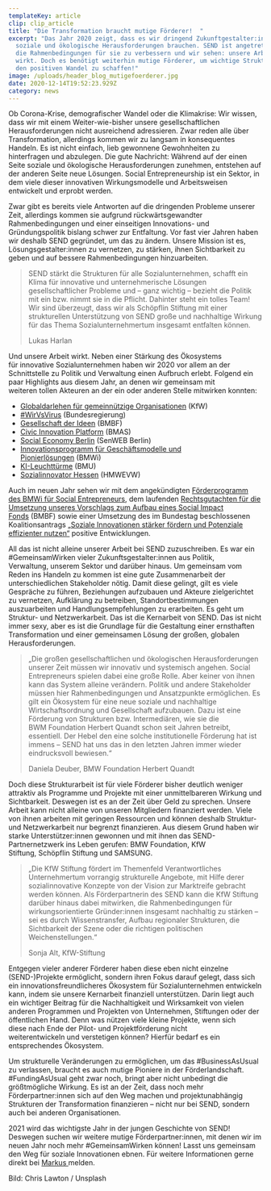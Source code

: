 ```yaml
---
templateKey: article
clip: clip_article
title: "Die Transformation braucht mutige Förderer!  "
excerpt: "Das Jahr 2020 zeigt, dass es wir dringend Zukunftgestalter:innen für
  soziale und ökologische Herausforderungen brauchen. SEND ist angetreten, um
  die Rahmenbedingungen für sie zu verbessern und wir sehen: unsere Arbeit
  wirkt. Doch es benötigt weiterhin mutige Förderer, um wichtige Strukturen für
  den positiven Wandel zu schaffen!"
image: /uploads/header_blog_mutigefoerderer.jpg
date: 2020-12-14T19:52:23.929Z
category: news
---
```

Ob Corona-Krise, demografischer Wandel oder die Klimakrise: Wir wissen, dass wir mit einem Weiter-wie-bisher unsere gesellschaftlichen Herausforderungen nicht ausreichend adressieren. Zwar reden alle über Transformation, allerdings kommen wir zu langsam in konsequentes Handeln. Es ist nicht einfach, lieb gewonnene Gewohnheiten zu hinterfragen und abzulegen. Die gute Nachricht: Während auf der einen Seite soziale und ökologische Herausforderungen zunehmen, entstehen auf der anderen Seite neue Lösungen. Social Entrepreneurship ist ein Sektor, in dem viele dieser innovativen Wirkungsmodelle und Arbeitsweisen entwickelt und erprobt werden. 

Zwar gibt es bereits viele Antworten auf die dringenden Probleme unserer Zeit, allerdings kommen sie aufgrund rückwärtsgewandter Rahmenbedingungen und einer einseitigen Innovations- und Gründungspolitik bislang schwer zur Entfaltung. Vor fast vier Jahren haben wir deshalb SEND gegründet, um das zu ändern. Unsere Mission ist es, Lösungsgestalter:innen zu vernetzen, zu stärken, ihnen Sichtbarkeit zu geben und auf bessere Rahmenbedingungen hinzuarbeiten.   

> SEND stärkt die Strukturen für alle Sozialunternehmen, schafft ein Klima für innovative und unternehmerische Lösungen gesellschaftlicher Probleme und – ganz wichtig – bezieht die Politik mit ein bzw. nimmt sie in die Pflicht. Dahinter steht ein tolles Team! Wir sind überzeugt, dass wir als Schöpflin Stiftung mit einer strukturellen Unterstützung von SEND große und nachhaltige Wirkung für das Thema Sozialunternehmertum insgesamt entfalten können.
>
> Lukas Harlan

Und unsere Arbeit wirkt. Neben einer Stärkung des Ökosystems für innovative Sozialunternehmen haben wir 2020 vor allem an der Schnittstelle zu Politik und Verwaltung einen Aufbruch erlebt. Folgend ein paar Highlights aus diesem Jahr, an denen wir gemeinsam mit weiteren tollen Akteuren an der ein oder anderen Stelle mitwirken konnten:  

* [Globaldarlehen für gemeinnützige Organisationen](https://www.kfw.de/inlandsfoerderung/%85ffentliche-Einrichtungen/Soziale-Organisationen-und-Vereine/F%9Arderprodukte/Globaldarlehen-gemeinn%9Ftzige-Organisationen-(279)/) (KfW) 
* [\#WirVsVirus](https://www.bundesregierung.de/breg-de/aktuelles/finale-wirvsvirus-hackathon-1792462) (Bundesregierung) 
* [Gesellschaft der Ideen](https://www.gesellschaft-der-ideen.de/) (BMBF) 
* [Civic Innovation Platform](https://www.civic-innovation.de/start) (BMAS) 
* [Social Economy Berlin](https://www.berlin.de/sen/web/presse/pressemitteilungen/2020/pressemitteilung.990297.php) (SenWEB Berlin) 
* [Innovationsprogramm für Geschäftsmodelle und Pionierlösungen](https://www.bmwi.de/Redaktion/DE/Artikel/Innovation/igp.html) (BMWi) 
* [KI-Leuchttürme](https://www.bmu.de/themen/europa-internationales-nachhaltigkeit-digitalisierung/digitalisierung-und-umwelt/unsere-foerderinitiative-ki-leuchttuerme/) (BMU) 
* [Sozialinnovator Hessen](https://www.hessen.de/presse/pressemitteilung/foerderung-fuer-soziale-gruenderinnen-und-gruender-0) (HMWEVW) 

Auch im neuen Jahr sehen wir mit dem angekündigten [Förderprogramm des BMWi für Social Entrepreneurs](https://www.bmwi.de/Redaktion/DE/Pressemitteilungen/2020/12/20201202-jarzombek-social-entrepeneurs-erhalten-kuenftig-speziell-auf-ihre-beduerfnisse-zugeschnittene-foerderung.html), dem laufenden [Rechtsgutachten für die Umsetzung unseres Vorschlags zum Aufbau eines Social Impact Fonds](https://www.evergabe-online.de/tenderdetails.html;jsessionid=9C4E8000032C3CAFE0A5E683141ABD8B.node601?0&id=358076) (BMBF) sowie einer Umsetzung des im Bundestag beschlossenen Koalitionsantrags „[Soziale Innovationen stärker fördern und Potenziale effizienter nutzen“](https://dip21.bundestag.de/dip21/btd/19/194/1919493.pdf) positive Entwicklungen.  

All das ist nicht alleine unserer Arbeit bei SEND zuzuschreiben. Es war ein #GemeinsamWirken vieler Zukunftsgestalter:innen aus Politik, Verwaltung, unserem Sektor und darüber hinaus. Um gemeinsam vom Reden ins Handeln zu kommen ist eine gute Zusammenarbeit der unterschiedlichen Stakeholder nötig. Damit diese gelingt, gilt es viele Gespräche zu führen, Beziehungen aufzubauen und Akteure zielgerichtet zu vernetzen, Aufklärung zu betreiben, Standortbestimmungen auszuarbeiten und Handlungsempfehlungen zu erarbeiten. Es geht um Struktur- und Netzwerkarbeit. Das ist die Kernarbeit von SEND. Das ist nicht immer sexy, aber es ist die Grundlage für die Gestaltung einer ernsthaften Transformation und einer gemeinsamen Lösung der großen, globalen Herausforderungen.  

> „Die großen gesellschaftlichen und ökologischen Herausforderungen unserer Zeit müssen wir innovativ und systemisch angehen. Social Entrepreneurs spielen dabei eine große Rolle. Aber keiner von ihnen kann das System alleine verändern. Politik und andere Stakeholder müssen hier Rahmenbedingungen und Ansatzpunkte ermöglichen. Es gilt ein Ökosystem für eine neue soziale und nachhaltige Wirtschaftsordnung und Gesellschaft aufzubauen. Dazu ist eine Förderung von Strukturen bzw. Intermediären, wie sie die BWM Foundation Herbert Quandt schon seit Jahren betreibt, essentiell. Der Hebel den eine solche institutionelle Förderung hat ist immens – SEND hat uns das in den letzten Jahren immer wieder eindrucksvoll bewiesen.“ 
>
> Daniela Deuber, BMW Foundation Herbert Quandt 

Doch diese Strukturarbeit ist für viele Förderer bisher deutlich weniger attraktiv als Programme und Projekte mit einer unmittelbareren Wirkung und Sichtbarkeit. Deswegen ist es an der Zeit über Geld zu sprechen. Unsere Arbeit kann nicht alleine von unseren Mitgliedern finanziert werden. Viele von ihnen arbeiten mit geringen Ressourcen und können deshalb Struktur- und Netzwerkarbeit nur begrenzt finanzieren. Aus diesem Grund haben wir starke Unterstützer:innen gewonnen und mit ihnen das SEND-Partnernetzwerk ins Leben gerufen: BMW Foundation, KfW Stiftung, Schöpflin Stiftung und SAMSUNG. 

> „Die KfW Stiftung fördert im Themenfeld Verantwortliches Unternehmertum vorrangig strukturelle Angebote, mit Hilfe derer sozialinnovative Konzepte von der Vision zur Marktreife gebracht werden können. Als Förderpartnerin des SEND kann die KfW Stiftung darüber hinaus dabei mitwirken, die Rahmenbedingungen für wirkungsorientierte Gründer:innen insgesamt nachhaltig zu stärken – sei es durch Wissenstransfer, Aufbau regionaler Strukturen, die Sichtbarkeit der Szene oder die richtigen politischen Weichenstellungen.“ 
>
> Sonja Alt, KfW-Stiftung 

Entgegen vieler anderer Förderer haben diese eben nicht einzelne (SEND-)Projekte ermöglicht, sondern ihren Fokus darauf gelegt, dass sich ein innovationsfreundlicheres Ökosystem für Sozialunternehmen entwickeln kann, indem sie unsere Kernarbeit finanziell unterstützen. Darin liegt auch ein wichtiger Beitrag für die Nachhaltigkeit und Wirksamkeit von vielen anderen Programmen und Projekten von Unternehmen, Stiftungen oder der öffentlichen Hand. Denn was nützen viele kleine Projekte, wenn sich diese nach Ende der Pilot- und Projektförderung nicht weiterentwickeln und verstetigen können? Hierfür bedarf es ein entsprechendes Ökosystem.   

Um strukturelle Veränderungen zu ermöglichen, um das #BusinessAsUsual zu verlassen, braucht es auch mutige Pioniere in der Förderlandschaft. #FundingAsUsual geht zwar noch, bringt aber nicht unbedingt die größtmögliche Wirkung. Es ist an der Zeit, dass noch mehr Förderpartner:innen sich auf den Weg machen und projektunabhängig Strukturen der Transformation finanzieren – nicht nur bei SEND, sondern auch bei anderen Organisationen. 

2021 wird das wichtigste Jahr in der jungen Geschichte von SEND! Deswegen suchen wir weitere mutige Förderpartner:innen, mit denen wir im neuen Jahr noch mehr #GemeinsamWirken können! Lasst uns gemeinsam den Weg für soziale Innovationen ebnen. Für weitere Informationen gerne direkt bei [Markus ](<mailto: markus.sauerhammer@send-ev.de>)melden.

Bild: Chris Lawton / Unsplash